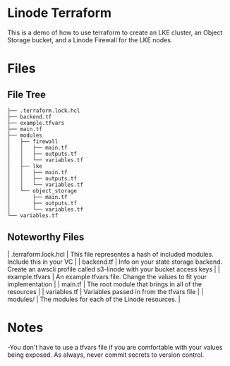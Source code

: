 # Linode Terraform 
This is a demo of how to use terraform to create an LKE cluster, an Object Storage bucket, and a Linode Firewall for the LKE nodes.
# Files
## File Tree
```
├── .terraform.lock.hcl
├── backend.tf
├── example.tfvars
├── main.tf
├── modules
│   ├── firewall
│   │   ├── main.tf
│   │   ├── outputs.tf
│   │   └── variables.tf
│   ├── lke
│   │   ├── main.tf
│   │   ├── outputs.tf
│   │   └── variables.tf
│   └── object_storage
│       ├── main.tf
│       ├── outputs.tf
│       └── variables.tf
└── variables.tf
```
## Noteworthy Files
| .terraform.lock.hcl | This file representes a hash of included modules.  Include this in your VC |
| backend.tf | Info on your state storage backend.  Create an awscli profile called s3-linode with your bucket access keys |
| example.tfvars | An example tfvars file.  Change the values to fit your implementation |
| main.tf | The root module that brings in all of the resources |
| variables.tf | Variables passed in from the tfvars file |
| modules/ | The modules for each of the Linode resources.  |
# Notes
-You don't have to use a tfvars file if you are comfortable with your values being exposed.  As always, never commit secrets to version control.